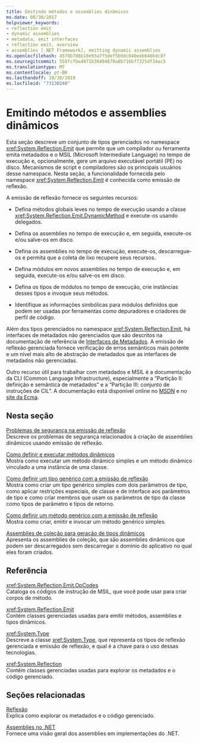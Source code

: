 ```yaml
---
title: Emitindo métodos e assemblies dinâmicos
ms.date: 08/30/2017
helpviewer_keywords:
- reflection emit
- dynamic assemblies
- metadata, emit interfaces
- reflection emit, overview
- assemblies [.NET Framework], emitting dynamic assemblies
ms.openlocfilehash: 4578b708b10e93a7f5def5b9dc040eeb646bdc8f
ms.sourcegitcommit: 559fcfbe4871636494870a8b716bf7325df34ac5
ms.translationtype: MT
ms.contentlocale: pt-BR
ms.lasthandoff: 10/30/2019
ms.locfileid: "73130240"
---
```

# <a name="emitting-dynamic-methods-and-assemblies"></a>Emitindo métodos e assemblies dinâmicos

Esta seção descreve um conjunto de tipos gerenciados no namespace <xref:System.Reflection.Emit> que permite que um compilador ou ferramenta emita metadados e o MSIL (Microsoft Intermediate Language) no tempo de execução e, opcionalmente, gere um arquivo executável portátil (PE) no disco. Mecanismos de script e compiladores são os principais usuários desse namespace. Nesta seção, a funcionalidade fornecida pelo namespace <xref:System.Reflection.Emit> é conhecida como emissão de reflexão.  
  
A emissão de reflexão fornece os seguintes recursos:  
  
- Defina métodos globais leves no tempo de execução usando a classe <xref:System.Reflection.Emit.DynamicMethod> e execute-os usando delegados.  
  
- Defina os assemblies no tempo de execução e, em seguida, execute-os e/ou salve-os em disco.  
  
- Defina os assemblies no tempo de execução, execute-os, descarregue-os e permita que a coleta de lixo recupere seus recursos.  
  
- Defina módulos em novos assemblies no tempo de execução e, em seguida, execute-os e/ou salve-os em disco.  
  
- Defina os tipos de módulos no tempo de execução, crie instâncias desses tipos e invoque seus métodos.  
  
- Identifique as informações simbólicas para módulos definidos que podem ser usadas por ferramentas como depuradores e criadores de perfil de código.  
  
Além dos tipos gerenciados no namespace <xref:System.Reflection.Emit>, há interfaces de metadados não gerenciados que são descritos na documentação de referência de [Interfaces de Metadados](../unmanaged-api/metadata/metadata-interfaces.md). A emissão de reflexão gerenciada fornece verificação de erros semânticos mais potente e um nível mais alto de abstração de metadados que as interfaces de metadados não gerenciadas.  
  
Outro recurso útil para trabalhar com metadados e MSIL é a documentação da CLI (Common Language Infrastructure), especialmente a “Partição II: definição e semântica de metadados” e a “Partição III: conjunto de instruções de CIL”. A documentação está disponível online no [MSDN](https://go.microsoft.com/fwlink/?LinkID=65555) e no [site da Ecma](https://go.microsoft.com/fwlink/?LinkId=116487).  
  
## <a name="in-this-section"></a>Nesta seção
  
[Problemas de segurança na emissão de reflexão](security-issues-in-reflection-emit.md)  
Descreve os problemas de segurança relacionados à criação de assemblies dinâmicos usando emissão de reflexão.  

[Como definir e executar métodos dinâmicos](how-to-define-and-execute-dynamic-methods.md)   
Mostra como executar um método dinâmico simples e um método dinâmico vinculado a uma instância de uma classe.

[Como definir um tipo genérico com a emissão de reflexão](how-to-define-a-generic-type-with-reflection-emit.md)   
Mostra como criar um tipo genérico simples com dois parâmetros de tipo, como aplicar restrições especiais, de classe e de interface aos parâmetros de tipo e como criar membros que usam os parâmetros de tipo da classe como tipos de parâmetro e tipos de retorno.

[Como definir um método genérico com a emissão de reflexão](how-to-define-a-generic-method-with-reflection-emit.md)   
Mostra como criar, emitir e invocar um método genérico simples.

[Assemblies de coleção para geração de tipos dinâmicos](collectible-assemblies.md)   
Apresenta os assemblies de coleção, que são assemblies dinâmicos que podem ser descarregados sem descarregar o domínio do aplicativo no qual eles foram criados.
  
## <a name="reference"></a>Referência  

<xref:System.Reflection.Emit.OpCodes>  
Cataloga os códigos de instrução de MSIL, que você pode usar para criar corpos de método.  
  
<xref:System.Reflection.Emit>  
Contém classes gerenciadas usadas para emitir métodos, assemblies e tipos dinâmicos.  
  
<xref:System.Type>  
Descreve a classe <xref:System.Type>, que representa os tipos de reflexão gerenciada e emissão de reflexão, e qual é a chave para o uso dessas tecnologias.  
  
<xref:System.Reflection>  
Contém classes gerenciadas usadas para explorar os metadados e o código gerenciado.  
  
## <a name="related-sections"></a>Seções relacionadas  

[Reflexão](reflection.md)  
Explica como explorar os metadados e o código gerenciado.  
  
[Assemblies no .NET](../../standard/assembly/index.md)  
Fornece uma visão geral dos assemblies em implementações do .NET.
